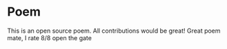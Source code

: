 # Poem
This is an open source poem. All contributions would be great!
Great poem mate, I rate 8/8
open the gate
